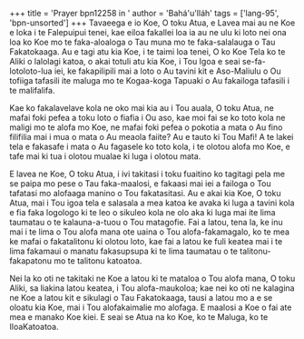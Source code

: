 +++
title = 'Prayer bpn12258 in '
author = 'Bahá'u'lláh'
tags = ['lang-95', 'bpn-unsorted']
+++
Tavaeega e io Koe, O toku Atua, e Lavea mai au ne Koe e loka i te Falepuipui tenei, kae eiloa fakallei loa ia au ne ulu ki loto nei ona loa ko Koe mo te faka-aloaloga o Tau muna mo te faka-salalauga o Tau Fakatokaaga.  Au e tagi atu kia Koe, i te taimi loa tenei, O ko Koe Tela ko te Aliki o lalolagi katoa, o akai totuli atu kia Koe, i Tou Igoa e seai se-fa-lotoloto-lua iei, ke fakapilipili mai a loto o Au tavini kit e Aso-Maliulu o Ou tofiiga tafasili ite maluga mo te Kogaa-koga Tapuaki o Au fakailoga tafasili i te malifalifa.  
  
Kae ko fakalavelave kola ne oko mai kia au i Tou auala, O toku Atua, ne mafai foki pefea a toku loto o fiafia i Ou aso, kae moi fai se ko toto kola ne maligi mo te alofa mo Koe, ne mafai foki pefea o pokotia a mata o Au fino filifilia mai i mua o mata o Au meaola faiite?  Au e tauto ki Tou Mafi!  A te lakei tela e fakasafe i mata o Au fagasele ko toto kola, i te olotou alofa mo Koe, e tafe mai ki tua i olotou mualae ki luga i olotou mata.  
  
E lavea ne Koe, O toku Atua, i ivi takitasi i toku fuaitino ko tagitagi pela me se paipa mo pese o Tau faka-maalosi, e fakaasi mai iei a failoga o Tou tafatasi mo alofaaga manino o Tou fakatasitasi.  Au e akai kia Koe, O toku Atua, mai i Tou igoa tela e salasala a mea katoa ke avaka ki luga a tavini kola e fia faka logologo ki te leo o sikuleo kola ne olo aka ki luga mai ite lima taumatau o te kalauna-a-tuou o Tou matagofie.  Fai a latou, tena la, ke inu mai i te lima o Tou alofa mana ote uaina o Tou alofa-fakamagalo, ko te mea ke mafai o fakatalitonu ki olotou loto, kae fai a latou ke fuli keatea mai i te lima fakamaui o manatu fakasupsupa ki te lima taumatau o te talitonu-fakapatonu mo te talitonu katoatoa.  
  
Nei la ko oti ne takitaki ne Koe a latou ki te mataloa o Tou alofa mana, O toku Aliki, sa liakina latou keatea, i Tou alofa-maukoloa; kae nei ko oti ne kalagina ne Koe a latou kit e sikulagi o Tau Fakatokaaga, tausi a latou mo a e se oloatu kia Koe, mai i Tou alofakaimalie mo alofaga.  E maalosi a Koe o fai ate mea e manako Koe kiei.  E seai se Atua na ko Koe, ko te Maluga, ko te IloaKatoatoa.
